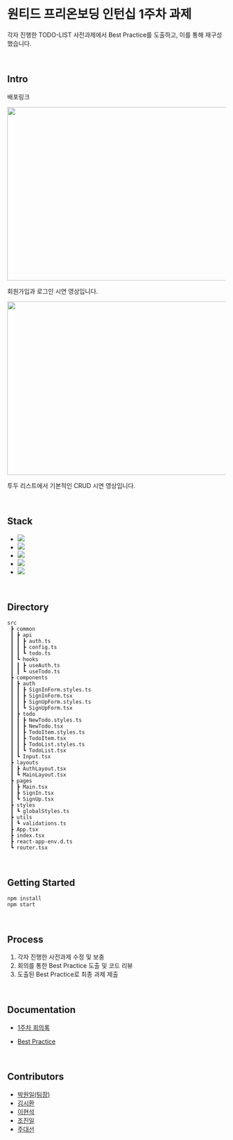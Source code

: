 # 원티드 프리온보딩 인턴십 1주차 과제

각자 진행한 TODO-LIST 사전과제에서 Best Practice를 도출하고, 이를 통해 재구성했습니다.

<br>

## Intro

배포링크


<img src="https://github-production-user-asset-6210df.s3.amazonaws.com/85114315/244940283-5a2bc022-b200-40c0-8ffa-99c37066f9e3.gif" width="700" height="400" />

회원가입과 로그인 시연 영상입니다.

<img src="https://github.com/RumbleBi/wanted-pre-onboarding-frontend/assets/85114315/478cb7f9-cc67-4d64-8475-b9da8c257d0f" width="700" height="400" />

투두 리스트에서 기본적인 CRUD 시연 영상입니다.

<br>

## Stack

- <img src="https://img.shields.io/badge/typescript-3178c6?style=flat-square&logo=typescript&logoColor=black"/>
- <img src="https://img.shields.io/badge/react-61DAFB?style=flat-square&logo=react&logoColor=black"/>
- <img src="https://img.shields.io/badge/axios-5A29E4?style=flat-square&logo=axios&logoColor=black"/>
- <img src="https://img.shields.io/badge/react router dom-CA4245?style=flat-square&logo=React Router&logoColor=black"/>
- <img src="https://img.shields.io/badge/styled components-DB7093?style=flat-square&logo=Styled-Components&logoColor=black"/>

<br>

## Directory

```
src
 ┣ common
 ┃ ┣ api
 ┃ ┃ ┣ auth.ts
 ┃ ┃ ┣ config.ts
 ┃ ┃ ┗ todo.ts
 ┃ ┗ hooks
 ┃ ┃ ┣ useAuth.ts
 ┃ ┃ ┗ useTodo.ts
 ┣ components
 ┃ ┣ auth
 ┃ ┃ ┣ SignInForm.styles.ts
 ┃ ┃ ┣ SignInForm.tsx
 ┃ ┃ ┣ SignUpForm.styles.ts
 ┃ ┃ ┗ SignUpForm.tsx
 ┃ ┣ todo
 ┃ ┃ ┣ NewTodo.styles.ts
 ┃ ┃ ┣ NewTodo.tsx
 ┃ ┃ ┣ TodoItem.styles.ts
 ┃ ┃ ┣ TodoItem.tsx
 ┃ ┃ ┣ TodoList.styles.ts
 ┃ ┃ ┗ TodoList.tsx
 ┃ ┗ Input.tsx
 ┣ layouts
 ┃ ┣ AuthLayout.tsx
 ┃ ┗ MainLayout.tsx
 ┣ pages
 ┃ ┣ Main.tsx
 ┃ ┣ SignIn.tsx
 ┃ ┗ SignUp.tsx
 ┣ styles
 ┃ ┗ globalStyles.ts
 ┣ utils
 ┃ ┗ validations.ts
 ┣ App.tsx
 ┣ index.tsx
 ┣ react-app-env.d.ts
 ┗ router.tsx
```

<br>

## Getting Started

```
npm install
npm start
```

<br>

## Process

1. 각자 진행한 사전과제 수정 및 보충
2. 회의를 통한 Best Practice 도출 및 코드 리뷰
3. 도출된 Best Practice로 최종 과제 제출

<br>

## Documentation

- [1주차 회의록](https://lean-mahogany-686.notion.site/1-4bb57fa33bc84686a5335df2955b9004)

- [Best Practice](https://www.notion.so/Best-Practice-3800e1da45fa4e4f8bdb90c4a4a79d97)

<br>

## Contributors

- [박원일(팀장)](https://github.com/WONILLISM)
- [김시환](https://github.com/htogether7)
- [이현석](https://github.com/BrightSton)
- [조진일](https://github.com/RumbleBi)
- [주대선](https://github.com/eosun77)
